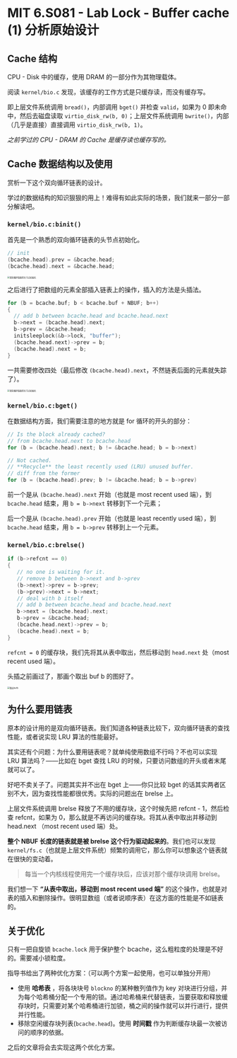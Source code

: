 # MIT 6.S081 - Lab Lock - Buffer cache (1) 分析原始设计

## Cache 结构

CPU - Disk 中的缓存，使用 DRAM 的一部分作为其物理载体。

阅读 `kernel/bio.c` 发现，该缓存的工作方式是只缓存读，而没有缓存写。

即上层文件系统调用 `bread()`，内部调用 `bget()` 并检查 `valid`，如果为 0 即未命中，然后去磁盘读取 `virtio_disk_rw(b, 0)`；上层文件系统调用 `bwrite()`，内部（几乎是直接）直接调用 `virtio_disk_rw(b, 1)`。

*之前学过的 CPU - DRAM 的 Cache 是缓存读也缓存写的。*

## Cache 数据结构以及使用

赏析一下这个双向循环链表的设计。

学过的数据结构的知识狠狠的用上！难得有如此实际的场景，我们就来一部分一部分解读吧。

### `kernel/bio.c:binit()`

首先是一个熟悉的双向循环链表的头节点初始化。

```c
// init
(bcache.head).prev = &bcache.head;
(bcache.head).next = &bcache.head;
```

<img src="https://typora-1304621073.cos.ap-guangzhou.myqcloud.com/typora/%E5%8F%8C%E5%90%91%E5%BE%AA%E7%8E%AF%E9%93%BE%E8%A1%A8%E7%9A%84%E5%A4%B4%E8%8A%82%E7%82%B9%E5%88%9D%E5%A7%8B%E5%8C%96.jpg" alt="双向循环链表的头节点初始化" style="zoom: 33%;" />

之后进行了把数组的元素全部插入链表上的操作，插入的方法是头插法。

```c
for (b = bcache.buf; b < bcache.buf + NBUF; b++)
{
  // add b between bcache.head and bcache.head.next
  b->next = (bcache.head).next;
  b->prev = &bcache.head;
  initsleeplock(&b->lock, "buffer");
  (bcache.head.next)->prev = b;
  (bcache.head).next = b;
}
```

一共需要修改四处（最后修改 `(bcache.head).next`，不然链表后面的元素就失踪了）。

<img src="https://typora-1304621073.cos.ap-guangzhou.myqcloud.com/typora/%E5%8F%8C%E5%90%91%E5%BE%AA%E7%8E%AF%E9%93%BE%E8%A1%A8%E5%A4%B4%E6%8F%92%E6%B3%95.jpg" alt="双向循环链表的头节点初始化" style="zoom: 33%;" />

### `kernel/bio.c:bget()`

在数据结构方面，我们需要注意的地方就是 for 循环的开头的部分：

```c
// Is the block already cached?
// from bcache.head.next to bcache.head
for (b = (bcache.head).next; b != &bcache.head; b = b->next)
```

```c
// Not cached.
// **Recycle** the least recently used (LRU) unused buffer.
// diff from the former
for (b = (bcache.head).prev; b != &bcache.head; b = b->prev)
```

前一个是从 `(bcache.head).next` 开始（也就是 most recent used 端），到 `bcache.head` 结束，用 `b = b->next` 转移到下一个元素；

后一个是从 `(bcache.head).prev` 开始（也就是 least recently used 端），到 `bcache.head` 结束，用 `b = b->prev` 转移到上一个元素。

### `kernel/bio.c:brelse()`

```c
if (b->refcnt == 0)
{
   // no one is waiting for it.
   // remove b between b->next and b->prev
   (b->next)->prev = b->prev;
   (b->prev)->next = b->next;
   // deal with b itself
   // add b between bcache.head and bcache.head.next
   b->next = (bcache.head).next;
   b->prev = &bcache.head;
   (bcache.head.next)->prev = b;
   (bcache.head).next = b;
}
```

`refcnt = 0` 的缓存块，我们先将其从表中取出，然后移动到 `head.next` 处（most recent used 端）。

头插之前画过了，那画个取出 buf b 的图好了。

<img src="https://typora-1304621073.cos.ap-guangzhou.myqcloud.com/typora/%E5%8F%96%E5%87%BAbufb.jpg" alt="取出bufb" style="zoom: 33%;" />

## 为什么要用链表

原本的设计用的是双向循环链表。我们知道各种链表比较下，双向循环链表的查找性能，或者说实现 LRU 算法的性能最好。

其实还有个问题：为什么要用链表呢？就单纯使用数组不行吗？不也可以实现 LRU 算法吗？——比如在 bget 查找 LRU 的时候，只要访问数组的开头或者末尾就可以了。

好吧不卖关子了。问题其实并不出在 bget 上——你只比较 bget 的话其实两者区别不大，因为查找性能都很优秀。实际的问题出在 brelse 上。

上层文件系统调用 brelse 释放了不用的缓存块，这个时候先把 refcnt - 1，然后检查 refcnt，如果为 0，那么就是不再访问的缓存块。将其从表中取出并移动到 head.next （most recent used 端）处。

**整个 NBUF 长度的链表就是被 brelse 这个行为驱动起来的**。我们也可以发现 `kernel/fs.c`（也就是上层文件系统）频繁的调用它，那么你可以想象这个链表就在很快的变动着。

> 每当一个内核线程使用完一个缓存块后，应该对那个缓存块调用 brelse。

我们想一下 **“从表中取出，移动到 most recent used 端”** 的这个操作，也就是对表的插入和删除操作。很明显数组（或者说顺序表）在这方面的性能是不如链表的。

## 关于优化

只有一把自旋锁 `bcache.lock` 用于保护整个 bcache，这么粗粒度的处理是不好的。需要减小锁粒度。

指导书给出了两种优化方案：（可以两个方案一起使用，也可以单独分开用）

- 使用 **哈希表** ，将各块块号 `blockno` 的某种散列值作为 key 对块进行分组，并为每个哈希桶分配一个专用的锁。通过哈希桶来代替链表，当要获取和释放缓存块时，只需要对某个哈希桶进行加锁，桶之间的操作就可以并行进行，提供并行性能。
- 移除空闲缓存块列表(`bcache.head`)。使用 **时间戳** 作为判断缓存块最一次被访问的顺序的依据。

之后的文章将会去实现这两个优化方案。
